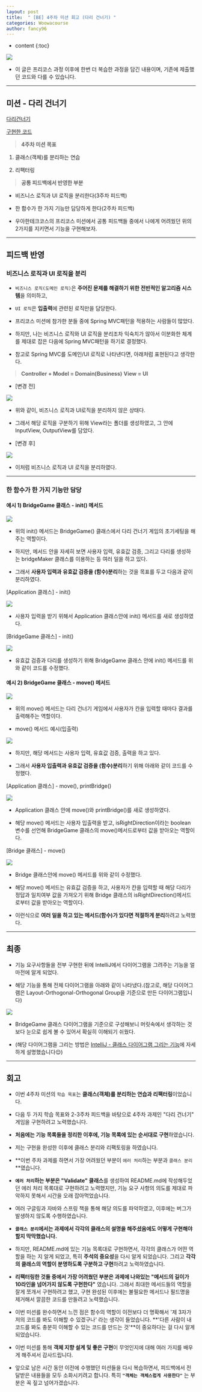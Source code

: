 ```yaml
---
layout: post
title:  " [BE] 4주차 미션 회고 (다리 건너기) "
categories: Woowacourse
author: fancy96
---
```

* content
{:toc}

![](/assets/img/woowacourse/woowacourse_name.png)

* 이 글은 프리코스 과정 이후에 한번 더 복습한 과정을 담긴 내용이며, 기존에 제출했던 코드와 다를 수 있습니다.

---

## 미션 - 다리 건너기

[다리건너기](https://github.com/woowacourse-precourse/java-bridge)

[구현한 코드](https://github.com/fancy-log/java-bridge-review/commits/main)


> **4주차 미션 목표**
1. 클래스(객체)를 분리하는 연습

2. 리팩터링

> **공통 피드백에서 반영한 부분**
* 비즈니스 로직과 UI 로직을 분리한다(3주차 피드백)

* 한 함수가 한 가지 기능만 담당하게 한다(2주차 피드백)

* 우아한테크코스의 프리코스 미션에서 공통 피드백들 중에서 나에게 어려웠던 위의 2가지를 지키면서 기능을 구현해보자.

---

## 피드백 반영

### 비즈니스 로직과 UI 로직을 분리

* `비즈니스 로직(도메인 로직)`은 **주어진 문제를 해결하기 위한 전반적인 알고리즘 시스템**을 의미하고,

* `UI 로직`은 **입출력**에 관련된 로직만을 담당한다.

* 프리코스 미션에 참가한 분들 중에 Spring MVC패턴을 적용하는 사람들이 많았다.

* 하지만, 나는 비즈니스 로직와 UI 로직을 분리조차 익숙치가 않아서 이분화한 체계를 제대로 잡은 다음에 Spring MVC패턴을 하기로 결정했다.

* 참고로 Spring MVC를  도메인/UI 로직로 나타낸다면, 아래처럼 표현된다고 생각한다.

> **Controller + Model = Domain(Business)**
  **View = UI**

* [변경 전]

![](/assets/img/woowacourse/4th_bridgeGame_1_logic.png)

* 위와 같이, 비즈니스 로직과 UI로직을 분리하지 않은 상태다.

* 그래서 해당 로직을 구분하기 위해 View라는 폴더를 생성하였고, 그 안에 InputView, OutputView를 담았다.

* [변경 후]

![](/assets/img/woowacourse/4th_bridgeGame_2_logic.png)

* 이처럼 비즈니스 로직과 UI 로직을 분리하였다.

---

### 한 함수가 한 가지 기능만 담당

#### 예시 1) BridgeGame 클래스 - init() 메서드

![](/assets/img/woowacourse/4th_bridgeGame_3_one_function.png)

* 위의 init() 메서드는 BridgeGame() 클래스에서 다리 건너기 게임의 초기세팅을 해주는 역할이다.

* 하지만, 메서드 안을 자세히 보면 사용자 입력, 유효값 검증, 그리고 다리를 생성하는 bridgeMaker 클래스를 이용하는 등 여러 일을 하고 있다.

* 그래서 **사용자 입력과 유효값 검증을 (함수)분리**하는 것을 목표를 두고 다음과 같이 분리하였다.

[Application 클래스] - init()

![](/assets/img/woowacourse/4th_bridgeGame_4_one_function.png)

* 사용자 입력을 받기 위해서 Application 클래스안에 init() 메서드를 새로 생성하였다.

[BridgeGame 클래스] - init()

![](/assets/img/woowacourse/4th_bridgeGame_5_one_function.png)

* 유효값 검증과 다리를 생성하기 위해 BridgeGame 클래스 안에 init() 메서드를 위와 같이 코드를 수정했다.

#### 예시 2) BridgeGame 클래스 - move() 메서드

![](/assets/img/woowacourse/4th_bridgeGame_6_one_function.png)

* 위의 move() 메서드는 다리 건너기 게임에서 사용자가 칸을 입력할 때마다 결과를 출력해주는 역할이다.

* move() 메서드 예시(입출력)

![](/assets/img/woowacourse/4th_bridgeGame_7_one_function.png)

* 하지만, 해당 메서드는 사용자 입력, 유효값 검증, 출력을 하고 있다.

* 그래서 **사용자 입출력과 유효값 검증을 (함수)분리**하기 위해 아래와 같이 코드를 수정했다.

[Application 클래스] - move(), printBridge()

![](/assets/img/woowacourse/4th_bridgeGame_8_one_function.png)

* Application 클래스 안에 move()와 printBridge()를 새로 생성하였다.

* 해당 move() 메서드는 사용자 입출력을 받고, isRightDirection이라는 boolean 변수를 선언해 BridgeGame 클래스의 move()메서드로부터 값을 받아오는 역할이다.

[Bridge 클래스] - move()

![](/assets/img/woowacourse/4th_bridgeGame_9_one_function.png)

* Bridge 클래스안에 move() 메서드를 위와 같이 수정했다.

* 해당 move() 메서드는 유효값 검증을 하고, 사용자가 칸을 입력할 때 해당 다리가 정답과 일치여부 값을 가져오기 위해 Bridge 클래스의 isRightDirection()메서드로부터 값을 받아오는 역할이다.

* 이런식으로 **여러 일을 하고 있는 메서드(함수)가 있다면 적절하게 분리**하려고 노력했다.

---

## 최종

* 기능 요구사항들을 전부 구현한 뒤에 IntelliJ에서 다이어그램을 그려주는 기능을 얼마전에 알게 되었다.

* 해당 기능을 통해 전체 다이어그램을 아래와 같이 나타냈다.(참고로, 해당 다이어그램은 Layout-Orthogonal-Orthogonal Group을 기준으로 만든 다이어그램입니다)

![](/assets/img/woowacourse/4th_bridgeGame_10_class_diagram.png)

* BridgeGame 클래스 다이어그램을 기준으로 구성해보니 머릿속에서 생각하는 것보다 눈으로 쉽게 볼 수 있어서 확실히 이해되기 쉬웠다.

* (해당 다이어그램을 그리는 방법은 [IntelliJ - 클래스 다이어그램 그리는 기능](https://velog.io/@fancy-log/IntelliJ-%ED%81%B4%EB%9E%98%EC%8A%A4-%EB%8B%A4%EC%9D%B4%EC%96%B4%EA%B7%B8%EB%9E%A8-%EA%B7%B8%EB%A6%AC%EB%8A%94-%EA%B8%B0%EB%8A%A5)에 자세하게 설명했습니다😌)

---

## 회고

* 이번 4주차 미션의 `학습 목표`는 **클래스(객체)를 분리하는 연습과 리팩터링**이었습니다.

* 다음 두 가지 학습 목표와 2-3주차 피드백을 바탕으로 4주차 과제인 "다리 건너기" 게임을 구현하려고 노력했습니다.

* **처음에는 기능 목록들을 정리한 이후에, 기능 목록에 있는 순서대로 구현**하였습니다.

* 저는 구현을 완성한 이후에  클래스 분리와 리팩토링을 하였습니다.

* **이번 주차 과제를 하면서 가장 어려웠던 부분이 `에러 처리`하는 부분과 `클래스 분리`**였습니다.

* **`에러 처리`하는 부분은 "Validate" 클래스**를 생성하여 README.md에 작성해두었던 에러 처리 목록대로 구현하려고 노력했지만, 기능 요구 사항의 의도를 제대로 파악하지 못해서 시간을 오래 잡아먹었습니다.

* 여러 구글링과 자바와 스프링 책을 통해 해당 의도를 파악하였고, 이후에는 버그가 발생하지 않도록 수행하였습니다.

* **`클래스 분리`에서는 과제에서 각각의 클래스의 설명을 해주셨음에도 어떻게 구현해야 할지 막막했습니다.**

* 하지만, README.md에 있는 기능 목록대로 구현하면서, 각각의 클래스가 어떤 역할을 하는 지 알게 되었고, 특히 **주석의 중요성**을 다시 알게 되었습니다. 그리고 **각각의 클래스의 역할이 분명하도록 구분하고 구현**하려고 노력하였습니다.

* **리팩터링한 것들 중에서 가장 어려웠던 부분은 과제에 나와있는 "메서드의 길이가 10라인을 넘어가지 않도록 구현한다"** 였습니다. 그래서 최대한 메서드들의 역할을 잘게 쪼개서 구현하려고 했고, 구현 완성된 이후에는 불필요한 메서드나 필드명을 제거해서 깔끔한 코드를 만들려고 노력했습니다.

* 이번 미션를 완수하면서 느낀 점은 함수의 역할이 이전보다 더 명확해서 '제 3자가 저의 코드를 봐도 이해할 수 있겠구나' 라는 생각이 들었습니다. **'다른 사람이 내 코드를 봐도 충분히 이해할 수 있는 코드를 만드는 것'**이 중요하다는 걸 다시 알게 되었습니다.

* 이번 미션를 통해 **객체 지향 설계 및 좋은 구현**이 무엇인지에 대해 여러 가지를 배우게 해주셔서 감사드립니다.

* 앞으로 남은 시간 동안 이전에 수행했던 미션들을 다시 복습하면서, 피드백에서 전달받은 내용들을 모두 소화시키려고 합니다. 특히 **`"객체는 객체스럽게 사용한다"`** 는 부분은 꼭 짚고 넘어가겠습니다.